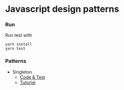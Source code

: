 # Javascript design patterns

### Run
Run test with 
```shell
yarn install
yarn test 
```

### Patterns


- Singleton
  - [Code & Test](singleton-pattern)
  - [Tutorial](https://www.patterns.dev/posts/singleton-pattern)